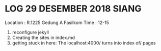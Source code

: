 # LOG 29 DESEMBER 2018 SIANG

Location : R.1225 Gedung A Fasilkom
Time : 12-15

1. reconfigure jekyll
2. Creating the sites in index.md
3. getting stuck in here:
   The localhost:4000/ turns into index of/ pages

	